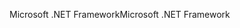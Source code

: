 <span data-ttu-id="58168-101">Microsoft .NET Framework</span><span class="sxs-lookup"><span data-stu-id="58168-101">Microsoft .NET Framework</span></span>